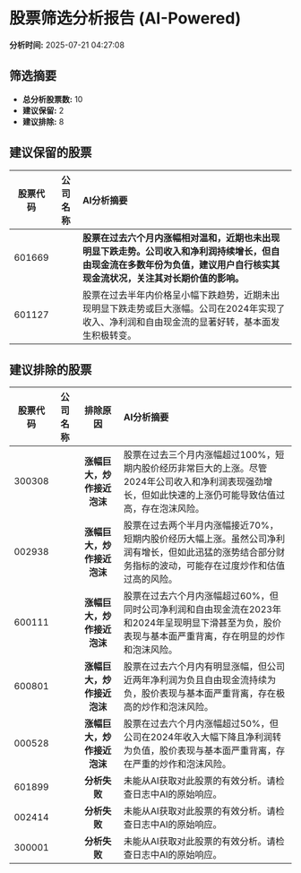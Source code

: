 # 股票筛选分析报告 (AI-Powered)

**分析时间:** 2025-07-21 04:27:08

## 筛选摘要

- **总分析股票数:** 10
- **建议保留:** 2
- **建议排除:** 8

## 建议保留的股票

| 股票代码 | 公司名称 | AI分析摘要 |
|:---:|:---:|:---|
| 601669 |  | **股票在过去六个月内涨幅相对温和，近期也未出现明显下跌走势。公司收入和净利润持续增长，但自由现金流在多数年份为负值，建议用户自行核实其现金流状况，关注其对长期价值的影响。** |
| 601127 |  | 股票在过去半年内价格呈小幅下跌趋势，近期未出现明显下跌走势或巨大涨幅。公司在2024年实现了收入、净利润和自由现金流的显著好转，基本面发生积极转变。 |

## 建议排除的股票

| 股票代码 | 公司名称 | 排除原因 | AI分析摘要 |
|:---:|:---:|:---:|:---|
| 300308 |  | **涨幅巨大，炒作接近泡沫** | 股票在过去三个月内涨幅超过100%，短期内股价经历非常巨大的上涨。尽管2024年公司收入和净利润表现强劲增长，但如此快速的上涨仍可能导致估值过高，存在泡沫风险。 |
| 002938 |  | **涨幅巨大，炒作接近泡沫** | 股票在过去两个半月内涨幅接近70%，短期内股价经历大幅上涨。虽然公司净利润有增长，但如此迅猛的涨势结合部分财务指标的波动，可能存在过度炒作和估值过高的风险。 |
| 600111 |  | **涨幅巨大，炒作接近泡沫** | 股票在过去六个月内涨幅超过60%，但同时公司净利润和自由现金流在2023年和2024年呈现明显下滑甚至为负，股价表现与基本面严重背离，存在明显的炒作和泡沫风险。 |
| 600801 |  | **涨幅巨大，炒作接近泡沫** | 股票在过去六个月内有明显涨幅，但公司近两年净利润为负且自由现金流持续为负，股价表现与基本面严重背离，存在极高的炒作和泡沫风险。 |
| 000528 |  | **涨幅巨大，炒作接近泡沫** | 股票在过去六个月内涨幅超过50%，但公司在2024年收入大幅下降且净利润转为负值，股价表现与基本面严重背离，存在严重的炒作和泡沫风险。 |
| 601899 |  | **分析失败** | 未能从AI获取对此股票的有效分析。请检查日志中AI的原始响应。 |
| 002414 |  | **分析失败** | 未能从AI获取对此股票的有效分析。请检查日志中AI的原始响应。 |
| 300001 |  | **分析失败** | 未能从AI获取对此股票的有效分析。请检查日志中AI的原始响应。 |
